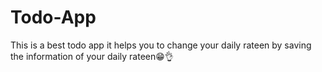 # Todo-App
This is a best todo app it helps you to change your daily rateen by saving the information of your daily rateen😁👌
